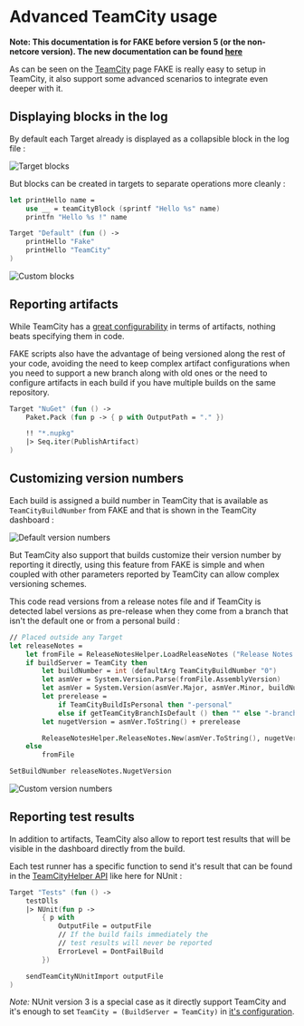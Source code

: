 # Advanced TeamCity usage

**Note:  This documentation is for FAKE before version 5 (or the non-netcore version). The new documentation can be found [here](buildserver.html)**

As can be seen on the [TeamCity](legacy-teamcity.html) page FAKE is really easy to setup in TeamCity,
it also support some advanced scenarios to integrate even deeper with it.

## Displaying blocks in the log

By default each Target already is displayed as a collapsible block in the log file :

![Target blocks](pics/teamcity/loghierarchy.png "Target blocks")

But blocks can be created in targets to separate operations more
cleanly :

```fsharp
let printHello name =
    use __ = teamCityBlock (sprintf "Hello %s" name)
    printfn "Hello %s !" name

Target "Default" (fun () ->
    printHello "Fake"
    printHello "TeamCity"
)
```
![Custom blocks](pics/teamcity/loghierarchy2.png "Custom blocks")

## Reporting artifacts

While TeamCity has a [great configurability](https://confluence.jetbrains.com/display/TCD10/Build+Artifact)
in terms of artifacts, nothing beats specifying them in code.

FAKE scripts also have the advantage of being versioned along the rest of your code, avoiding the need to
keep complex artifact configurations when you need to support a new branch along with old ones or the need
to configure artifacts in each build if you have multiple builds on the same repository.

```fsharp
Target "NuGet" (fun () ->
    Paket.Pack (fun p -> { p with OutputPath = "." })

    !! "*.nupkg"
    |> Seq.iter(PublishArtifact)
)
```

## Customizing version numbers

Each build is assigned a build number in TeamCity that is available as `TeamCityBuildNumber` from FAKE
and that is shown in the TeamCity dashboard :

![Default version numbers](pics/teamcity/versionnumber.png "Default version numbers")

But TeamCity also support that builds customize their version number by reporting it directly, using this
feature from FAKE is simple and when coupled with other parameters reported by TeamCity can allow complex
versioning schemes.

This code read versions from a release notes file and if TeamCity is detected label versions as pre-release
when they come from a branch that isn't the default one or from a personal build :

```fsharp
// Placed outside any Target
let releaseNotes =
    let fromFile = ReleaseNotesHelper.LoadReleaseNotes ("Release Notes.md")
    if buildServer = TeamCity then
        let buildNumber = int (defaultArg TeamCityBuildNumber "0")
        let asmVer = System.Version.Parse(fromFile.AssemblyVersion)
        let asmVer = System.Version(asmVer.Major, asmVer.Minor, buildNumber)
        let prerelease =
            if TeamCityBuildIsPersonal then "-personal"
            else if getTeamCityBranchIsDefault () then "" else "-branch"
        let nugetVersion = asmVer.ToString() + prerelease

        ReleaseNotesHelper.ReleaseNotes.New(asmVer.ToString(), nugetVersion, fromFile.Date, fromFile.Notes)
    else
        fromFile

SetBuildNumber releaseNotes.NugetVersion
```

![Custom version numbers](pics/teamcity/versionnumber2.png "Custom version numbers")

## Reporting test results

In addition to artifacts, TeamCity also allow to report test results that will be
visible in the dashboard directly from the build.

Each test runner has a specific function to send it's result that can be found in the
[TeamCityHelper API](apidocs/v5/legacy/fake-teamcityhelper.html) like here for NUnit :

```fsharp
Target "Tests" (fun () ->
    testDlls
    |> NUnit(fun p ->
        { p with
            OutputFile = outputFile
            // If the build fails immediately the
            // test results will never be reported
            ErrorLevel = DontFailBuild
        })

    sendTeamCityNUnitImport outputFile
)
```

*Note:* NUnit version 3 is a special case as it directly support TeamCity and it's
enough to set `TeamCity = (BuildServer = TeamCity)` in
[it's configuration](apidocs/v5/legacy/fake-testing-nunit3-nunit3params.html).
